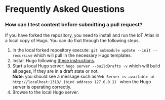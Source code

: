 # Frequently Asked Questions
### How can I test content before submitting a pull request?
If you have forked the repository, you need to install and run the IoT Atlas in a local copy of Hugo. You can do that through the following steps.
1. In the local forked repository execute: `git submodule update --init --recursive` which will pull in the necessary Hugo templates.
1. Install Hugo following [these instructions](https://gohugo.io/getting-started/installing/).
1. Start a local Hugo server: `hugo server --buildDrafts -v` which will build all pages, if they are in a draft state or not.    
  **Note**: you should see a message such as `Web Server is available at http://localhost:1313/ (bind address 127.0.0.1)
` when the Hugo server is operating correctly.   
1. Browse to the local Hugo server. 

